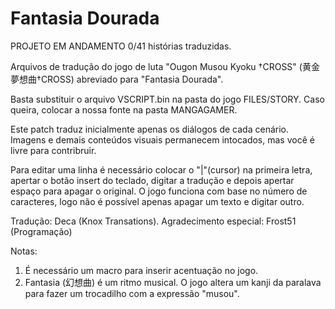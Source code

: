 # Fantasia Dourada

PROJETO EM ANDAMENTO 0/41 histórias traduzidas.

Arquivos de tradução do jogo de luta "Ougon Musou Kyoku †CROSS" (黄金夢想曲†CROSS) abreviado para "Fantasia Dourada".

Basta substituir o arquivo VSCRIPT.bin na pasta do jogo FILES/STORY. Caso queira, colocar a nossa fonte na pasta MANGAGAMER.

Este patch traduz inicialmente apenas os diálogos de cada cenário. Imagens e demais conteúdos visuais permanecem intocados, mas você é livre para contribruir.

Para editar uma linha é necessário colocar o "|"(cursor) na primeira letra, apertar o botão insert do teclado, digitar a tradução e depois apertar espaço para apagar o original. O jogo funciona com base no número de caracteres, logo não é possível apenas apagar um texto e digitar outro.


Tradução: Deca (Knox Transations). 
Agradecimento especial: Frost51 (Programação)

Notas: 
1) É necessário um macro para inserir acentuação no jogo.
2) Fantasia (幻想曲) é um ritmo musical. O jogo altera um kanji da paralava para fazer um trocadilho com a expressão "musou".

